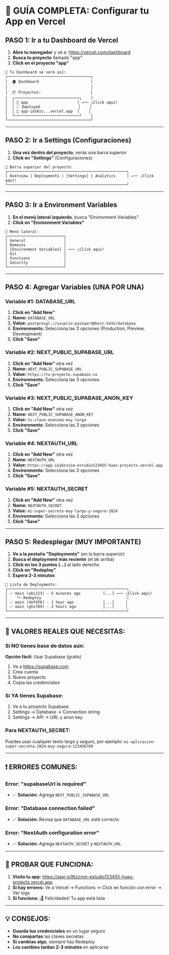 # 🚀 GUÍA COMPLETA: Configurar tu App en Vercel

## PASO 1: Ir a tu Dashboard de Vercel

1. **Abre tu navegador** y ve a: https://vercel.com/dashboard
2. **Busca tu proyecto** llamado "app"
3. **Click en el proyecto "app"**

```
📱 Tu Dashboard se verá así:
┌─────────────────────────────────────┐
│  🏠 Dashboard                       │
│                                     │
│  📦 Proyectos:                      │
│  ┌─────────────────────────────┐    │
│  │ 📁 app                      │ ←── ¡Click aquí!
│  │ ✅ Deployed                 │    │
│  │ 🔗 app-io16zz...vercel.app  │    │
│  └─────────────────────────────┘    │
└─────────────────────────────────────┘
```

---

## PASO 2: Ir a Settings (Configuraciones)

1. **Una vez dentro del proyecto**, verás una barra superior
2. **Click en "Settings"** (Configuraciones)

```
📱 Barra superior del proyecto:
┌─────────────────────────────────────────────────────┐
│ Overview | Deployments | [Settings] | Analytics     │ ←── ¡Click aquí!
└─────────────────────────────────────────────────────┘
```

---

## PASO 3: Ir a Environment Variables

1. **En el menú lateral izquierdo**, busca "Environment Variables"
2. **Click en "Environment Variables"**

```
📱 Menú lateral:
┌─────────────────────────┐
│ General                 │
│ Domains                 │
│ [Environment Variables] │ ←── ¡Click aquí!
│ Git                     │
│ Functions               │
│ Security                │
└─────────────────────────┘
```

---

## PASO 4: Agregar Variables (UNA POR UNA)

### Variable #1: DATABASE_URL

1. **Click en "Add New"**
2. **Name:** `DATABASE_URL`
3. **Value:** `postgresql://usuario:password@host:5432/database`
4. **Environments:** Selecciona las 3 opciones (Production, Preview, Development)
5. **Click "Save"**

### Variable #2: NEXT_PUBLIC_SUPABASE_URL

1. **Click en "Add New"** otra vez
2. **Name:** `NEXT_PUBLIC_SUPABASE_URL`
3. **Value:** `https://tu-proyecto.supabase.co`
4. **Environments:** Selecciona las 3 opciones
5. **Click "Save"**

### Variable #3: NEXT_PUBLIC_SUPABASE_ANON_KEY

1. **Click en "Add New"** otra vez
2. **Name:** `NEXT_PUBLIC_SUPABASE_ANON_KEY`
3. **Value:** `tu-clave-anonima-muy-larga`
4. **Environments:** Selecciona las 3 opciones
5. **Click "Save"**

### Variable #4: NEXTAUTH_URL

1. **Click en "Add New"** otra vez
2. **Name:** `NEXTAUTH_URL`
3. **Value:** `https://app-io16zzvim-estudio123455-hues-projects.vercel.app`
4. **Environments:** Selecciona las 3 opciones
5. **Click "Save"**

### Variable #5: NEXTAUTH_SECRET

1. **Click en "Add New"** otra vez
2. **Name:** `NEXTAUTH_SECRET`
3. **Value:** `mi-super-secreto-muy-largo-y-seguro-2024`
4. **Environments:** Selecciona las 3 opciones
5. **Click "Save"**

---

## PASO 5: Redesplegar (MUY IMPORTANTE)

1. **Ve a la pestaña "Deployments"** (en la barra superior)
2. **Busca el deployment más reciente** (el de arriba)
3. **Click en los 3 puntos (...)** al lado derecho
4. **Click en "Redeploy"**
5. **Espera 2-3 minutos**

```
📱 Lista de Deployments:
┌─────────────────────────────────────────────────────┐
│ ✅ main (abc123) - 5 minutes ago          [...] ←── ¡Click aquí!
│    └─ Redeploy                                      │
│ ✅ main (def456) - 1 hour ago             [...]     │
│ ✅ main (ghi789) - 2 hours ago            [...]     │
└─────────────────────────────────────────────────────┘
```

---

## 🎯 VALORES REALES QUE NECESITAS:

### Si NO tienes base de datos aún:

**Opción fácil:** Usar Supabase (gratis)

1. Ve a https://supabase.com
2. Crea cuenta
3. Nuevo proyecto
4. Copia las credenciales

### Si YA tienes Supabase:

1. Ve a tu proyecto Supabase
2. Settings → Database → Connection string
3. Settings → API → URL y anon key

### Para NEXTAUTH_SECRET:

Puedes usar cualquier texto largo y seguro, por ejemplo:
`mi-aplicacion-super-secreta-2024-muy-segura-123456789`

---

## ❗ ERRORES COMUNES:

### Error: "supabaseUrl is required"

- ✅ **Solución:** Agrega `NEXT_PUBLIC_SUPABASE_URL`

### Error: "Database connection failed"

- ✅ **Solución:** Revisa que `DATABASE_URL` esté correcto

### Error: "NextAuth configuration error"

- ✅ **Solución:** Agrega `NEXTAUTH_SECRET` y `NEXTAUTH_URL`

---

## 🧪 PROBAR QUE FUNCIONA:

1. **Visita tu app:** https://app-io16zzvim-estudio123455-hues-projects.vercel.app
2. **Si hay errores:** Ve a Vercel → Functions → Click en función con error → Ver logs
3. **Si funciona:** ¡🎉 Felicidades! Tu app está lista

---

## 💡 CONSEJOS:

- **Guarda tus credenciales** en un lugar seguro
- **No compartas** las claves secretas
- **Si cambias algo**, siempre haz Redeploy
- **Los cambios tardan 2-3 minutos** en aplicarse
